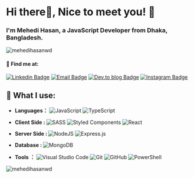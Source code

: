 <h1 align="left">Hi there👋, Nice to meet you! 💖</h1>
  <h3 align="left">I'm Mehedi Hasan, a JavaScript Developer from Dhaka, Bangladesh.</h3>

  <p align="left"> <img
      src="https://komarev.com/ghpvc/?username=mehedihasanwd&label=Profile%20views&color=0e75b6&style=flat"
      alt="mehedihasanwd" /> </p>

  #### 📲 Find me at:

  [![Linkedin
  Badge](https://img.shields.io/badge/linkedin-%230077B5.svg?style=for-the-badge&logo=linkedin&logoColor=white&link=https://www.linkedin.com/in/mehedihasanwd/)](https://www.linkedin.com/in/mehedihasanwd/)
  [![Email
  Badge](https://img.shields.io/badge/Gmail-D14836?style=for-the-badge&logo=gmail&logoColor=white&link=mailto:hellomehediwd@gmail.com)](mailto:hellomehediwd@gmail.com)
  [![Dev.to blog
  Badge](https://img.shields.io/badge/dev.to-0A0A0A?style=for-the-badge&logo=dev.to&logoColor=white&link=https://dev.to/mehedihasanwd)](https://dev.to/mehedihasanwd)
  [![Instagram
  Badge](https://img.shields.io/badge/Instagram-%23E4405F.svg?style=for-the-badge&logo=Instagram&logoColor=white&link=https://www.instagram.com/mehedihasanwd)](https://instagram.com/mehedihasanwd)


  ## 💎 What I use:
  - <b>Languages：</b>
  ![JavaScript](https://img.shields.io/badge/javascript-%23323330.svg?style=for-the-badge&logo=javascript&logoColor=%23F7DF1E)
  ![TypeScript](https://img.shields.io/badge/typescript-%23007ACC.svg?style=for-the-badge&logo=typescript&logoColor=white)

  - <b> Client Side :
  </b>![SASS](https://img.shields.io/badge/SASS-hotpink.svg?style=for-the-badge&logo=SASS&logoColor=white)
  ![Styled
  Components](https://img.shields.io/badge/styled--components-DB7093?style=for-the-badge&logo=styled-components&logoColor=white)
  ![React](https://img.shields.io/badge/react-%2320232a.svg?style=for-the-badge&logo=react&logoColor=%2361DAFB)

  - <b> Server Side : </b>
  ![NodeJS](https://img.shields.io/badge/node.js-6DA55F?style=for-the-badge&logo=node.js&logoColor=white)
  ![Express.js](https://img.shields.io/badge/express.js-%23404d59.svg?style=for-the-badge&logo=express&logoColor=%2361DAFB)

  - <b>Database : </b>
  ![MongoDB](https://img.shields.io/badge/MongoDB-%234ea94b.svg?style=for-the-badge&logo=mongodb&logoColor=white)

  - <b>Tools ：</b> ![Visual Studio
  Code](https://img.shields.io/badge/Visual%20Studio%20Code-0078d7.svg?style=for-the-badge&logo=visual-studio-code&logoColor=white)
  ![Git](https://img.shields.io/badge/git-%23F05033.svg?style=for-the-badge&logo=git&logoColor=white)
  ![GitHub](https://img.shields.io/badge/github-%23121011.svg?style=for-the-badge&logo=github&logoColor=white)
  ![PowerShell](https://img.shields.io/badge/PowerShell-%235391FE.svg?style=for-the-badge&logo=powershell&logoColor=white)




  <p><img align="center"
      src="https://github-readme-stats.vercel.app/api/top-langs?username=mehedihasanwd&show_icons=true&locale=en&layout=compact"
      alt="mehedihasanwd" /></p>

